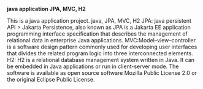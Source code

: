 **java application JPA, MVC, H2**

This is a java application project. java, JPA, MVC, H2 JPA: java persistent API > Jakarta Persistence, also known as JPA is a Jakarta EE application programming interface specification that describes the management of relational data in enterprise Java applications. MVC:Model–view–controller is a software design pattern commonly used for developing user interfaces that divides the related program logic into three interconnected elements. H2: H2 is a relational database management system written in Java. It can be embedded in Java applications or run in client-server mode. The software is available as open source software Mozilla Public License 2.0 or the original Eclipse Public License.
